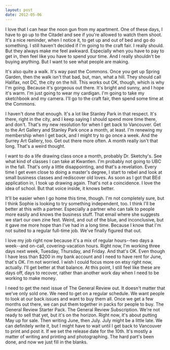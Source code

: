 ```yaml
---
layout: post
date: 2012-05-06
---
```


I love that I can hear the noon gun from my apartment. One of these days, I have to go up to the Citadel and see if you're allowed to watch them shoot. It's a nice reminder, when I notice it, to get up and out of bed and go do something. I still haven't decided if I'm going to the craft fair. I really should. But they always make me feel awkward. Especially when you have to pay to get in, then feel like you have to spend your time. And I really shouldn't be buying anything. But I want to see what people are making.

It's also quite a walk. It's way past the Commons. Once you get up Spring Garden, then the walk isn't that bad, but, man, what a hill. They should call Halifax, not DC, the city on the hill. This works out OK, though, which is why I'm going. Because it's gorgeous out there. It's bright and sunny, and I hope it's warm. I'm just going to wear my cardigan. I'm going to take my sketchbook and my camera. I'll go to the craft fair, then spend some time at the Commons.

I haven't done that enough. It's a lot like Stanley Park in that respect. It's there, right in the city, and I keep saying I should spend more time there, and don't. That's my new resolution for when I get back to Vancouver. Get to the Art Gallery and Stanley Park once a month, at least. I'm renewing my membership when I get back, and I might try to go once a week. And the Surrey Art Gallery, too. Get out there more often. A month really isn't that long. That's a weird thought.

I want to do a life drawing class once a month, probably Dr. Sketchy's. See what kind of classes I can take at Kwantlen. I'm probably not going to UBC in the fall. That's only a little disappointing, and that's a revelation. Every time I get even close to doing a master's degree, I start to rebel and look at small business classes and rediscover old loves. As soon as I got that BEd application in, I took up drawing again. That's not a coincidence. I love the idea of school. But that voice inside, it knows better.

It'll be easier when I go home this time, though. I'm not completely sure, but I think Sophie is looking to try something independent, too. I think I'll be better at this with a partner. Especially a partner who can talk to people more easily and knows the business stuff. That email where she suggests we start our own zine fest. Weird, and out of the blue, and inconclusive, but it gave me more hope than I've had in a long time. Because I know that I'm not suited to a regular full-time job. We've finally figured that out.

I love my job right now because it's a mix of regular hours--two days a week--and on-call, covering-vacation hours. Right now, I'm working three days next week, Tuesday, Thursday, and Friday. And that's OK. Even though I have less than $200 in my bank account and I need to have rent for June, that's OK. I'm not worried. I wish I could focus more on etsy right now, actually. I'll get better at that balance. At this point, I still feel like these are days off, days to recover, rather than another work day when I need to be working to make money. 

I need to get the next issue of The General Review out. It doesn't matter that we've only sold one. We need to get on a regular schedule. We want people to look at our back issues and want to buy them all. Once we get a few months out there, we can put them together in packs for people to buy. The General Review Starter Pack. The General Review Subscription. We're not ready to sell that yet, but it's on the horizon. Right now, it's about putting May up for sale. Then writing June, then July. July might be a little late. We can definitely write it, but I might have to wait until I get back to Vancouver to print and post it. If we set the release date for the 10th. It's mostly a matter of writing and printing and photographing. The hard part's been done, and now we just fill in the blanks.
